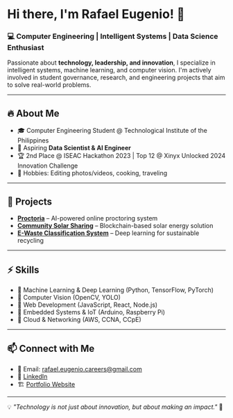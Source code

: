 # Hi there, I'm Rafael Eugenio! 👋

### 💻 Computer Engineering | Intelligent Systems | Data Science Enthusiast

Passionate about **technology, leadership, and innovation**, I specialize in intelligent systems, machine learning, and computer vision. I'm actively involved in student governance, research, and engineering projects that aim to solve real-world problems.

---

## 🔥 About Me
- 🎓 Computer Engineering Student @ Technological Institute of the Philippines
- 🚀 Aspiring **Data Scientist & AI Engineer**
- 🏆 2nd Place @ ISEAC Hackathon 2023 | Top 12 @ Xinyx Unlocked 2024 Innovation Challenge
- 🎨 Hobbies: Editing photos/videos, cooking, traveling

---

## 📂 Projects
- **[Proctoria](#)** – AI-powered online proctoring system
- **[Community Solar Sharing](#)** – Blockchain-based solar energy solution
- **[E-Waste Classification System](#)** – Deep learning for sustainable recycling

---

## ⚡ Skills
- 🔹 Machine Learning & Deep Learning (Python, TensorFlow, PyTorch)
- 🔹 Computer Vision (OpenCV, YOLO)
- 🔹 Web Development (JavaScript, React, Node.js)
- 🔹 Embedded Systems & IoT (Arduino, Raspberry Pi)
- 🔹 Cloud & Networking (AWS, CCNA, CCpE)

---

## 📫 Connect with Me
- 📧 Email: rafael.eugenio.careers@gmail.com
- 💼 [LinkedIn](https://linkedin.com/in/rafael-eugenio)
- 🏗️ [Portfolio Website](#)

---

💡 *"Technology is not just about innovation, but about making an impact."* 🚀
